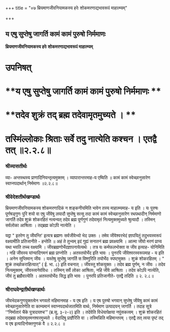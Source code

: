 +++
title = "०७ म्रियमाणजीवनियामकस्य हरेः शोकमरणाद्यभावरूपं माहात्म्यम्"

+++


## य एषु सुप्तेषु जागर्ति कामं कामं पुरुषो निर्ममाणः

**म्रियमाणजीवनियामकस्य हरेः शोकमरणाद्यभावरूपं माहात्म्यम्**

# **उपनिषत्**

# **य एषु सुप्तेषु जागर्ति कामं कामं पुरुषो निर्ममाणः **

# **तदेव शुक्रं तद् ब्रह्म तदेवामृतमुच्यते । **

# **तस्मिंल्लोकाः श्रिताः सर्वे तदु नात्येति कश्चन । एतद्वै तत् ॥२.२.८॥**

### **श्रीव्यासतीर्थः**

व्या- अन्तस्थस्य प्राणादिनियन्तृत्वमुक्तम् । व्यापारान्तरमाह-य एष्विति ॥ कामं कामं स्वेच्छानुसारेण स्वाप्नपदार्थान् निर्ममाणः ॥२.२.८॥

### **श्रीवेदेशतीर्थखण्डार्थः**

म्रियमाणजीवनियामकस्य शोकमरणादिकं न शङ्कनीयमिति भावेन तस्य माहात्म्यमाह- य इति । यः पुरुषः पूर्णषड्गुणः पुरि शयो वा एषु जीवेषु लयादौ सुप्तेषु सत्सु तदा कामं कामं स्वेच्छानुसारेण रथपथादीन् निर्ममाणो जागर्ति तदेव शुक्रं शोकरहितं नत्वन्यत् तदेव ब्रह्म पूर्णगुणं तदेवामृतं नित्यमुक्तमुच्यते श्रुत्यादौ । तस्मिन् सर्वलोका आश्रिताः । तद्ब्रह्म कोऽपि नात्येति ।

यद्वा " इतरेण तु जीवन्ति' इत्यत्र ब्रह्मणः सर्वजीवेभ्यो भेद उक्तः । तमेव जीवेश्वरभेदं ज्ञापयितुं तदुभयस्वरूपं वक्ष्यामीति प्रतिजानीते - हन्तेति ॥ अहं ते तुभ्यम् इदं गुह्यं सनातनं ब्रह्म प्रवक्ष्यामि । आत्मा जीवो मरणं प्राप्य यथा भवति तच्च वक्ष्यामि । जीवब्रह्मणोर्भेदज्ञापनायेत्यर्थः । तत्र यः कर्मफलभोक्ता स जीव इत्याह- योनिमिति । नहि जीवस्य यांन्यादिगमनं ब्रह्म प्राप्नोति । अतस्तयोर्भेद इति भावः । पुनरपि जीवेश्वरस्वरूपमाह - य इति । अनेन सुप्तिमान् जीवः । यस्तेषु सुप्तेषु जागर्ति स विष्णुरिति तयोर्भेदः स्पष्टमुक्तः । शुक्रं शोकरहितम् । " शुक्रं तच्छोकराहित्यात्” ( ई. भा. ८) इति वचनात् । जीवस्तु शोकयुक्तः । तदेव ब्रह्म पूर्णम्, न जीवः । तदेव नित्यमुक्तम्, जीवस्त्वनेवंविधः । तस्मिन् सर्वे लोका आश्रिताः, नहि जीवे आश्रिताः । तदेव कोऽपि नात्येति, जीवं तु ब्रह्मैवात्येति । अतस्तयोर्भेदः सिद्ध इति भावः । पुनरपि प्रतिजानीते- एतद्वै तदिति ॥ २. २.८॥

### **श्रीराघवेन्द्रतीर्थखण्डार्थः**

जीवभेदकगुणयुक्तत्वेन भगवतो महिमानमाह - य एष इति । य एष पुरुषो भगवान् सुप्तेषु जीवेषु कामं कामं स्वेच्छानुसारेणेति वा काम्यमानं स्वाप्नपदार्थजातमिति वार्थः, निर्ममाण उत्पादयन् जागर्ति । तदाह सूत्रे ‘“निर्मातारं चैके पुत्रादयश्च’” (ब्र.सू. ३-२-२) इति । तदेवेति विधेयापेक्षया नपुंसकत्वम् । शुक्रं शोकरहितं तद्ब्रह्म तदेवामृतमनश्वरमुच्यते । वेदादिषु प्राज्ञैरिति वा । तस्मिन्निति महिमान्तरम् । एतद्वै तत् त्वया पृष्टं तद् य एष इत्यादिनोक्तगुणकं वै ॥ २.२.८ ॥

